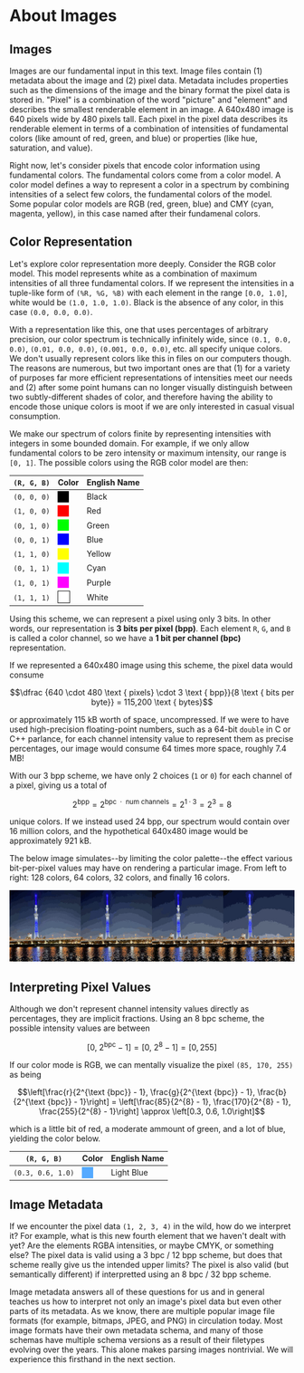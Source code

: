 <style>
.bordered {
  border: 1px solid;
}
.square {
  width: 20px;
  height: 20px;
}
.black { background: #000000; }
.red { background: #ff0000; }
.green { background: #00ff00; }
.blue { background: #0000ff; }
.yellow { background: #ffff00; }
.cyan { background: #00ffff; }
.purple { background: #ff00ff; }
.white { background: #ffffff; }
.light-blue { background: #55aaff; }
</style>

# About Images

## Images

Images are our fundamental input in this text. Image files contain (1) metadata
about the image and (2) pixel data. Metadata includes properties such as the
dimensions of the image and the binary format the pixel data is stored in.
"Pixel" is a combination of the word "picture" and "element" and describes the
smallest renderable element in an image. A 640x480 image is 640 pixels wide by
480 pixels tall. Each pixel in the pixel data describes its renderable element
in terms of a combination of intensities of fundamental colors (like amount of red, green, and blue) or properties (like hue, saturation, and value).

Right now, let's consider pixels that encode color information using fundamental colors. The fundamental colors come from a color model. A color model defines a way to
represent a color in a spectrum by combining intensities of a select few colors,
the fundamental colors of the model. Some popular color models are RGB (red,
green, blue) and CMY (cyan, magenta, yellow), in this case named after their
fundamenal colors.

## Color Representation

Let's explore color representation more deeply. Consider the RGB color model.
This model represents white as a combination of maximum intensities of all three
fundamental colors. If we represent the intensities in a tuple-like form of
`(%R, %G, %B)` with each element in the range `[0.0, 1.0]`, white would be
`(1.0, 1.0, 1.0)`. Black is the absence of any color, in this case
`(0.0, 0.0, 0.0)`.

With a representation like this, one that uses percentages of arbitrary
precision, our color spectrum is technically infinitely wide, since
`(0.1, 0.0, 0.0)`, `(0.01, 0.0, 0.0)`, `(0.001, 0.0, 0.0)`, etc. all specify
unique colors. We don't usually represent colors like this in files on our computers
though. The reasons are numerous, but two important ones are that (1) for a
variety of purposes far more efficient representations of intensities meet our
needs and (2) after some point humans can no longer visually distinguish between
two subtly-different shades of color, and therefore having the ability to encode
those unique colors is moot if we are only interested in casual visual
consumption.

We make our spectrum of colors finite by representing intensities with integers
in some bounded domain. For example, if we only allow fundamental colors to be
zero intensity or maximum intensity, our range is `[0, 1]`. The possible colors
using the RGB color model are then:

| `(R, G, B)` | Color                                     | English Name |
| ----------- | ----------------------------------------- | ------------ |
| `(0, 0, 0)` | <div class="black square"></div>          | Black        |
| `(1, 0, 0)` | <div class="red square"></div>            | Red          |
| `(0, 1, 0)` | <div class="green square"></div>          | Green        |
| `(0, 0, 1)` | <div class="blue square"></div>           | Blue         |
| `(1, 1, 0)` | <div class="yellow square"></div>         | Yellow       |
| `(0, 1, 1)` | <div class="cyan square"></div>           | Cyan         |
| `(1, 0, 1)` | <div class="purple square"></div>         | Purple       |
| `(1, 1, 1)` | <div class="white bordered square"></div> | White        |

Using this scheme, we can represent a pixel using only 3 bits. In other words,
our representation is **3 bits per pixel (bpp)**. Each element `R`, `G`, and `B`
is called a color channel, so we have a **1 bit per channel (bpc)**
representation.

If we represented a 640x480 image using this scheme, the pixel data would
consume

```math
\dfrac {640 \cdot 480 \text { pixels} \cdot 3 \text { bpp}}{8 \text { bits per byte}} = 115,200 \text { bytes}
```

or approximately 115 kB worth of space, uncompressed. If we were to have used
high-precision floating-point numbers, such as a 64-bit `double` in C or C++
parlance, for each channel intensity value to represent them as precise
percentages, our image would consume 64 times more space, roughly 7.4 MB!

With our 3 bpp scheme, we have only 2 choices (`1` or `0`) for each channel of a
pixel, giving us a total of

```math
2^{\text {bpp}} = 2^{\text {bpc } \cdot \text { num channels}} = 2^{1 \cdot 3} = 2^{3} = 8
```

unique colors. If we instead used 24 bpp, our spectrum would contain over 16
million colors, and the hypothetical 640x480 image would be approximately 921
kB.

The below image simulates--by limiting the color palette--the effect various
bit-per-pixel values may have on rendering a particular image. From left to
right: 128 colors, 64 colors, 32 colors, and finally 16 colors.

![Tokyo Skytree rendered at various color palette depths](../assets/img/2021-05-01-skytree-various-color-tables.jpg)

## Interpreting Pixel Values

Although we don't represent channel intensity values directly as percentages,
they are implicit fractions. Using an 8 bpc scheme, the possible intensity
values are between

```math
\left[0,\ 2^{\text {bpc}} - 1\right] = \left[0,\ 2^{8} - 1\right] = \left[0, 255\right]
```

If our color mode is RGB, we can mentally visualize the pixel `(85, 170, 255)`
as being

```math
\left[\frac{r}{2^{\text {bpc}} - 1}, \frac{g}{2^{\text {bpc}} - 1}, \frac{b}{2^{\text {bpc}} - 1}\right] =
\left[\frac{85}{2^{8} - 1}, \frac{170}{2^{8} - 1}, \frac{255}{2^{8} - 1}\right] \approx
\left[0.3, 0.6, 1.0\right]
```

which is a little bit of red, a moderate ammount of green, and a lot of blue,
yielding the color below.

| `(R, G, B)`       | Color                                 | English Name |
| ----------------- | ------------------------------------- | ------------ |
| `(0.3, 0.6, 1.0)` | <div class="light-blue square"></div> | Light Blue   |

## Image Metadata

If we encounter the pixel data `(1, 2, 3, 4)` in the wild, how do we interpret
it? For example, what is this new fourth element that we haven't dealt with yet?
Are the elements RGBA intensities, or maybe CMYK, or something else? The pixel
data is valid using a 3 bpc / 12 bpp scheme, but does that scheme really give us
the intended upper limits? The pixel is also valid (but semantically different)
if interpretted using an 8 bpc / 32 bpp scheme.

Image metadata answers all of these questions for us and in general teaches us
how to interpret not only an image's pixel data but even other parts of its
metadata. As we know, there are multiple popular image file formats (for
example, bitmaps, JPEG, and PNG) in circulation today. Most image formats have
their own metadata schema, and many of those schemas have multiple schema
versions as a result of their filetypes evolving over the years. This alone
makes parsing images nontrivial. We will experience this firsthand in the next
section.
